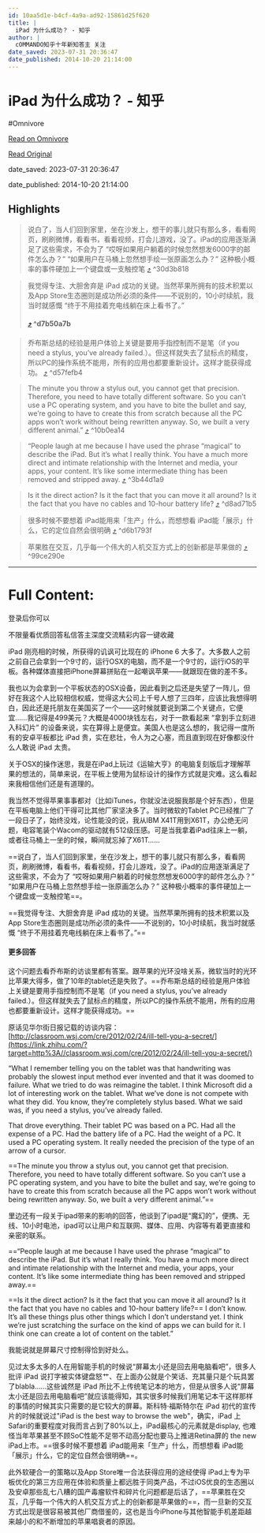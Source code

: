```yaml
---
id: 10aa5d1e-b4cf-4a9a-ad92-15861d25f620
title: |
  iPad 为什么成功？ - 知乎
author: |
  cOMMANDO​​知乎十年新知答主​ 关注
date_saved: 2023-07-31 20:36:47
date_published: 2014-10-20 21:14:00
---
```


# iPad 为什么成功？ - 知乎
#Omnivore

[Read on Omnivore](https://omnivore.app/me/https-www-zhihu-com-question-20186991-answer-32194453-189ae868a65)

[Read Original](https://www.zhihu.com/question/20186991/answer/32194453)

date_saved: 2023-07-31 20:36:47

date_published: 2014-10-20 21:14:00

## Highlights

> 说白了，当人们回到家里，坐在沙发上，想干的事儿就只有那么多，看看网页，刷刷微博，看看书，看看视频，打会儿游戏，没了。iPad的应用逐渐满足了这些需求，不会为了 “哎呀如果用户躺着的时候忽然想发6000字的邮件怎么办？” “如果用户在马桶上忽然想手绘一张原画怎么办？” 这种极小概率的事件硬加上一个键盘或一支触控笔 [⤴️](https://omnivore.app/me/https-www-zhihu-com-question-20186991-answer-32194453-189ae868a65#30d3b818-8bd3-4795-aa74-c2ccc0ac2640)  ^30d3b818

> 我觉得专注、大胆舍弃是 iPad 成功的关键。当然苹果所拥有的技术积累以及App Store生态圈则是成功所必须的条件——不说别的，10小时续航，我当时就感慨 “终于不用挂着充电线躺在床上看书了。”
> 
> ####  [⤴️](https://omnivore.app/me/https-www-zhihu-com-question-20186991-answer-32194453-189ae868a65#d7b50a7b-f1c4-4369-976d-52b75460167f)  ^d7b50a7b

> 乔布斯总结的经验是用户体验上关键是要用手指控制而不是笔（if you need a stylus, you’ve already failed.）。但这样就失去了鼠标点的精度，所以PC的操作系统不能用，所有的应用也都要重新设计。这样才能获得成功。 [⤴️](https://omnivore.app/me/https-www-zhihu-com-question-20186991-answer-32194453-189ae868a65#d57fefb4-5293-4a3c-ae8f-bfa9a2438e83)  ^d57fefb4

> The minute you throw a stylus out, you cannot get that precision. Therefore, you need to have totally different software. So you can’t use a PC operating system, and you have to bite the bullet and say, we’re going to have to create this from scratch because all the PC apps won’t work without being rewritten anyway. So, we built a very different animal.” [⤴️](https://omnivore.app/me/https-www-zhihu-com-question-20186991-answer-32194453-189ae868a65#10b0ea14-2baf-4b43-ba6e-757cc8957fb5)  ^10b0ea14

> “People laugh at me because I have used the phrase “magical” to describe the iPad. But it’s what I really think. You have a much more direct and intimate relationship with the Internet and media, your apps, your content. It’s like some intermediate thing has been removed and stripped away. [⤴️](https://omnivore.app/me/https-www-zhihu-com-question-20186991-answer-32194453-189ae868a65#3b44d1a9-fd20-4322-a976-2fc8b53b9285)  ^3b44d1a9

> Is it the direct action? Is it the fact that you can move it all around? Is it the fact that you have no cables and 10-hour battery life? [⤴️](https://omnivore.app/me/https-www-zhihu-com-question-20186991-answer-32194453-189ae868a65#d8ad71b5-ab02-4c0a-96da-9c3a35cb2a6e)  ^d8ad71b5

> 很多时候不要想着 iPad能用来「生产」什么，而想想看 iPad能「展示」什么，它的定位自然会很明确 [⤴️](https://omnivore.app/me/https-www-zhihu-com-question-20186991-answer-32194453-189ae868a65#d6b1793f-2e61-474e-8aad-c8f0a117e616)  ^d6b1793f

> 苹果胜在交互，几乎每一个伟大的人机交互方式上的创新都是苹果做的 [⤴️](https://omnivore.app/me/https-www-zhihu-com-question-20186991-answer-32194453-189ae868a65#99ce290e-624b-41d7-812d-01e5ee2df0a0)  ^99ce290e


--- 

# Full Content: 

登录后你可以

不限量看优质回答私信答主深度交流精彩内容一键收藏

iPad 刚亮相的时候，所获得的讥讽可比现在的 iPhone 6 大多了。大多数人之前之前自己会拿到一个9寸的，运行OSX的电脑，而不是一个9寸的，运行iOS的平板。各种媒体直接把iPhone屏幕拼贴在一起嘲讽苹果——就跟现在做的差不多。

我也以为会拿到一个平板状态的OSX设备，因此看到之后还是失望了一阵儿，但好在我这个人比较相信权威，觉得这大公司上千号人想了三四年，应该比我想得明白，因此还是托朋友在美国买了一个——这时候就要说到第二个关键点，它便宜……我记得是499美元？大概是4000块钱左右，对于一款看起来 “拿到手立刻进入科幻片” 的设备来说，实在算得上是便宜。美国人也是这么想的，我记得一度所有的安卓平板都比 iPad 贵，实在悲壮，令人为之心塞，而且直到现在好像都没什么人敢说 iPad 太贵。

关于OSX的操作迷思，我是在iPad上玩过《运输大亨》的电脑复刻版后才理解苹果的想法的，简单来说，在平板上使用为鼠标设计的操作方式就是灾难。这么看起来我相信他们还是有道理的。

我当然不觉得苹果事事都对（比如iTunes，你就没法说服我那是个好东西），但是在平板电脑上他们干得可比其他厂家坚决多了。当时微软的Tablet PC已经推广了一段日子了，始终没戏，论性能没的说，我从IBM X41T用到X61T，办公绝无问题，电容笔装个Wacom的驱动就有512级压感。可是当我拿着iPad往床上一躺，或者往马桶上一坐的时候，瞬间就忘掉了X61T……

==说白了，当人们回到家里，坐在沙发上，想干的事儿就只有那么多，看看网页，刷刷微博，看看书，看看视频，打会儿游戏，没了。iPad的应用逐渐满足了这些需求，不会为了 “哎呀如果用户躺着的时候忽然想发6000字的邮件怎么办？” “如果用户在马桶上忽然想手绘一张原画怎么办？” 这种极小概率的事件硬加上一个键盘或一支触控笔==。

==我觉得专注、大胆舍弃是 iPad 成功的关键。当然苹果所拥有的技术积累以及App Store生态圈则是成功所必须的条件——不说别的，10小时续航，我当时就感慨 “终于不用挂着充电线躺在床上看书了。”==

#### 更多回答

这个问题去看乔布斯的访谈里都有答案。跟苹果的光环没啥关系，微软当时的光环比苹果大得多，做了10年的tablet还是失败了。==乔布斯总结的经验是用户体验上关键是要用手指控制而不是笔（if you need a stylus, you’ve already failed.）。但这样就失去了鼠标点的精度，所以PC的操作系统不能用，所有的应用也都要重新设计。这样才能获得成功。==

原话见华尔街日报记载的访谈内容：[http://classroom.wsj.com/cre/2012/02/24/ill-tell-you-a-secret/](https://link.zhihu.com/?target=http%3A//classroom.wsj.com/cre/2012/02/24/ill-tell-you-a-secret/)

“What I remember telling you on the tablet was that handwriting was probably the slowest input method ever invented and that it was doomed to failure. What we tried to do was reimagine the tablet. I think Microsoft did a lot of interesting work on the tablet. What we’ve done is not compete with what they did. You know, they’re completely stylus based. What we said was, if you need a stylus, you’ve already failed.

That drove everything. Their tablet PC was based on a PC. Had all the expense of a PC. Had the battery life of a PC. Had the weight of a PC. It used a PC operating system. It really needed the precision of the type of an arrow of a cursor.

==The minute you throw a stylus out, you cannot get that precision.  Therefore, you need to have totally different software. So you can’t use  a PC operating system, and you have to bite the bullet and say, we’re  going to have to create this from scratch because all the PC apps won’t  work without being rewritten anyway. So, we built a very different  animal.”==

里边还有一段关于ipad带来的影响的回答，他谈到了ipad是“魔幻的”，便携、无线、10小时电池，ipad可以让用户和互联网、媒体、应用、内容等有着更直接和亲密的联系。

==“People laugh at me because I have used the phrase “magical” to  describe the iPad. But it’s what I really think. You have a much more  direct and intimate relationship with the Internet and media, your apps,  your content. It’s like some intermediate thing has been removed and  stripped away.== 

==Is it the direct action? Is it the fact that you can move it all  around? Is it the fact that you have no cables and 10-hour battery life?== I don’t know. It’s all these things plus other things which I don’t understand yet. I think we’re just scratching the surface on the kind of apps we can build for it. I think one can create a lot of content on the tablet.”

我能说就是屏幕尺寸控制得恰到好处么。

见过太多太多的人在用智能手机的时候说“屏幕太小还是回去用电脑看吧”，很多人批评 iPad 说打字被实体键盘怒艹、在上面办公就是个笑话、充其量只是个玩具罢了blabla……这些诚然是 iPad 所比不上传统笔记本的地方，但是从很多人说“屏幕太小还是回去用电脑看吧”就应该能得知，其实很多时候我们用笔记本干这样那样的事情的时候其实只需要的是它较大的屏幕。斯科特·福斯特尔在 iPad 初代的宣传片的时候就说过"iPad is the best way to browse the web"，确实，iPad 上Safari的重要程度对我而言占到了80%以上，iPad最核心的元素就是display, 也难怪当年苹果甚至不顾SoC性能不足带不动高分配也要马上推进Retina屏的 the new iPad上市。==很多时候不要想着 iPad能用来「生产」什么，而想想看 iPad能「展示」什么，它的定位自然会很明确==。

此外软硬合一的策略以及App Store唯一合法获得应用的途经使得 iPad上专为平板优化的第三方应用在体验和质量上都远胜于同类产品，不过iOS优良的生态圈以及安卓那些乱七八糟的国产毒瘤软件和碎片化问题都是后话了，==苹果胜在交互，几乎每一个伟大的人机交互方式上的创新都是苹果做的==，而一旦新的交互方式出现是很容易被其他厂商借鉴的，这也是当今iPhone与其他智能手机差距越来越小的和不断增加的苹果唱衰者的原因。
